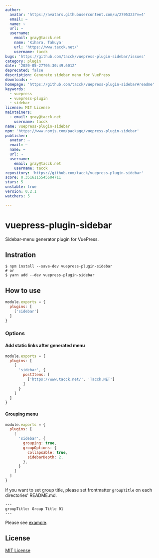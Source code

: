 ```yaml
---
author:
  avatar: 'https://avatars.githubusercontent.com/u/2795323?v=4'
  email: ~
  name: ~
  url: ~
  username:
    email: gray@tacck.net
    name: 'Kihara, Takuya'
    url: 'https://www.tacck.net/'
    username: tacck
bugs: 'https://github.com/tacck/vuepress-plugin-sidebar/issues'
category: plugin
date: '2020-05-27T05:30:49.601Z'
deprecated: false
description: Generate sidebar menu for VuePress
downloads: ~
homepage: 'https://github.com/tacck/vuepress-plugin-sidebar#readme'
keywords:
  - vuepress
  - vuepress-plugin
  - sidebar
license: MIT License
maintainers:
  - email: gray@tacck.net
    username: tacck
name: vuepress-plugin-sidebar
npm: 'https://www.npmjs.com/package/vuepress-plugin-sidebar'
publisher:
  avatar: ~
  email: ~
  name: ~
  url: ~
  username:
    email: gray@tacck.net
    username: tacck
repository: 'https://github.com/tacck/vuepress-plugin-sidebar'
score: 0.3516115545604711
stars: 5
unstable: true
version: 0.2.1
watchers: 5

---
```


# vuepress-plugin-sidebar

Sidebar-menu generator plugin for VuePress.

## Instration

```
$ npm install --save-dev vuepress-plugin-sidebar
# or
$ yarn add --dev vuepress-plugin-sidebar
```

## How to use

``` .vuepress/config.js
module.exports = {
  plugins: [
    ['sidebar']
  ]
}
```

### Options

#### Add static links after generated menu

``` .vuepress/config.js
module.exports = {
  plugins: [
    [
      'sidebar', {
        postItems: [
          ['https://www.tacck.net/', 'Tacck.NET']
        ]
      }
    ]
  ]
}
```

#### Grouping menu

``` .vuepress/config.js
module.exports = {
  plugins: [
    [
      'sidebar', {
        grouping: true,
        groupOptions: {
          collapsable: true,
          sidebarDepth: 2,
        },
      }
    ]
  ]
}
```

If you want to set group title, please set frontmatter `groupTitle` on each directories' README.md.

```
---
groupTitle: Group Title 01
---
```

Please see [example](https://github.com/tacck/vuepress-plugin-sidebar/tree/master/example/).

## License

[MIT License](./LICENSE)
